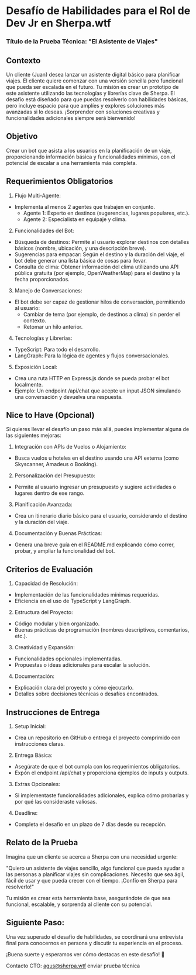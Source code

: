 # Desafío de Habilidades para el Rol de Dev Jr en Sherpa.wtf
### Título de la Prueba Técnica: "El Asistente de Viajes"

## Contexto
Un cliente (Juan)  desea lanzar un asistente digital básico para planificar viajes. El cliente quiere comenzar con una versión sencilla pero funcional que pueda ser escalada en el futuro. Tu misión es crear un prototipo de este asistente utilizando las tecnologías y librerías clave de Sherpa.
El desafío está diseñado para que puedas resolverlo con habilidades básicas, pero incluye espacio para que amplíes y explores soluciones más avanzadas si lo deseas. ¡Sorprender con soluciones creativas y funcionalidades adicionales siempre será bienvenido!


## Objetivo
Crear un bot que asista a los usuarios en la planificación de un viaje, proporcionando información básica y funcionalidades mínimas, con el potencial de escalar a una herramienta más completa.

## Requerimientos Obligatorios
1. Flujo Multi-Agente:
- Implementa al menos 2 agentes que trabajen en conjunto.
  - Agente 1: Experto en destinos (sugerencias, lugares populares, etc.).
  - Agente 2: Especialista en equipaje y clima.
2. Funcionalidades del Bot:
- Búsqueda de destinos: Permite al usuario explorar destinos con detalles básicos (nombre, ubicación, y una descripción breve).
- Sugerencias para empacar: Según el destino y la duración del viaje, el bot debe generar una lista básica de cosas para llevar.
- Consulta de clima: Obtener información del clima utilizando una API pública gratuita (por ejemplo, OpenWeatherMap) para el destino y la fecha proporcionados.
3. Manejo de Conversaciones:
- El bot debe ser capaz de gestionar hilos de conversación, permitiendo al usuario:
  - Cambiar de tema (por ejemplo, de destinos a clima) sin perder el contexto.
  - Retomar un hilo anterior.
4. Tecnologías y Librerías:
- TypeScript: Para todo el desarrollo.
- LangGraph: Para la lógica de agentes y flujos conversacionales.
5. Exposición Local:
- Crea una ruta HTTP en Express.js donde se pueda probar el bot localmente.
- Ejemplo: Un endpoint /api/chat que acepte un input JSON simulando una conversación y devuelva una respuesta.

## Nice to Have (Opcional)
Si quieres llevar el desafío un paso más allá, puedes implementar alguna de las siguientes mejoras:
1. Integración con APIs de Vuelos o Alojamiento:
- Busca vuelos u hoteles en el destino usando una API externa (como Skyscanner, Amadeus o Booking).
2. Personalización del Presupuesto:
- Permite al usuario ingresar un presupuesto y sugiere actividades o lugares dentro de ese rango.
3. Planificación Avanzada:
- Crea un itinerario diario básico para el usuario, considerando el destino y la duración del viaje.
4. Documentación y Buenas Prácticas:
- Genera una breve guía en el README.md explicando cómo correr, probar, y ampliar la funcionalidad del bot.

## Criterios de Evaluación
1. Capacidad de Resolución:
- Implementación de las funcionalidades mínimas requeridas.
- Eficiencia en el uso de TypeScript y LangGraph.
2. Estructura del Proyecto:
- Código modular y bien organizado.
- Buenas prácticas de programación (nombres descriptivos, comentarios, etc.).
3. Creatividad y Expansión:
- Funcionalidades opcionales implementadas.
- Propuestas o ideas adicionales para escalar la solución.
4. Documentación:
- Explicación clara del proyecto y cómo ejecutarlo.
- Detalles sobre decisiones técnicas o desafíos encontrados.

## Instrucciones de Entrega
1. Setup Inicial:
- Crea un repositorio en GitHub o entrega el proyecto comprimido con instrucciones claras.
2. Entrega Básica:
- Asegúrate de que el bot cumpla con los requerimientos obligatorios.
- Expón el endpoint /api/chat y proporciona ejemplos de inputs y outputs.
3. Extras Opcionales:
- Si implementaste funcionalidades adicionales, explica cómo probarlas y por qué las consideraste valiosas.
4. Deadline:
- Completa el desafío en un plazo de 7 días desde su recepción.

## Relato de la Prueba
Imagina que un cliente se acerca a Sherpa con una necesidad urgente:

"Quiero un asistente de viajes sencillo, algo funcional que pueda ayudar a las personas a planificar viajes sin complicaciones. Necesito que sea ágil, fácil de usar y que pueda crecer con el tiempo. ¡Confío en Sherpa para resolverlo!"

Tu misión es crear esta herramienta base, asegurándote de que sea funcional, escalable, y sorprenda al cliente con su potencial.

## Siguiente Paso:
Una vez superado el desafío de habilidades, se coordinará una entrevista final para conocernos en persona y discutir tu experiencia en el proceso.

¡Buena suerte y esperamos ver cómo destacas en este desafío! 🚀

Contacto CTO: agus@sherpa.wtf enviar prueba técnica

